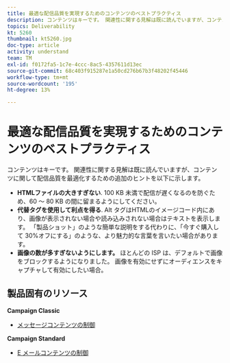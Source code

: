 ```yaml
---
title: 最適な配信品質を実現するためのコンテンツのベストプラクティス
description: コンテンツはキーです。 関連性に関する見解は既に読んでいますが、コンテンツに関して配信品質を最適化するための追加のヒントを以下に示します。
topics: Deliverability
kt: 5260
thumbnail: kt5260.jpg
doc-type: article
activity: understand
team: TM
exl-id: f0172fa5-1c7e-4ccc-8ac5-4357611d13ec
source-git-commit: 68c403f915287e1a50cd276b67b3f48202f45446
workflow-type: tm+mt
source-wordcount: '195'
ht-degree: 13%

---
```


# 最適な配信品質を実現するためのコンテンツのベストプラクティス

コンテンツはキーです。 関連性に関する見解は既に読んでいますが、コンテンツに関して配信品質を最適化するための追加のヒントを以下に示します。

* **HTMLファイルの大きすぎない**. 100 KB 未満で配信が遅くなるのを防ぐため、60 ～ 80 KB の間に留まるようにしてください。
* **代替タグを使用して利点を得る**. Alt タグはHTMLのイメージコード内にあり、画像が表示されない場合や読み込みされない場合はテキストを表示します。 「製品ショット」のような簡単な説明をする代わりに、「今すぐ購入して 30%オフにする」のような、より魅力的な言葉を言いたい場合があります。
* **画像の数が多すぎないようにします。** ほとんどの ISP は、デフォルトで画像をブロックするようになりました。 画像を有効にせずにオーディエンスをキャプチャして有効にしたい場合。

## 製品固有のリソース

**Campaign Classic**

* [メッセージコンテンツの制御 ](https://experienceleague.adobe.com/docs/campaign-classic/using/sending-messages/deliverability-management/control-message-content.html)

**Campaign Standard**

* [E メールコンテンツの制御](https://experienceleague.adobe.com/docs/campaign-standard/using/testing-and-sending/managing-deliverability/control-email-content.html#testing-and-sending)
